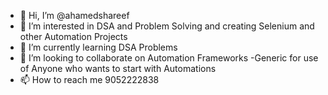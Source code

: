 - 👋 Hi, I’m @ahamedshareef
- 👀 I’m interested in DSA and Problem Solving and creating Selenium and other Automation Projects
- 🌱 I’m currently learning DSA Problems 
- 💞️ I’m looking to collaborate on Automation Frameworks -Generic for use of Anyone who wants to start with Automations
- 📫 How to reach me 9052222838

<!---
ahamedshareef/ahamedshareef is a ✨ special ✨ repository because its `README.md` (this file) appears on your GitHub profile.
You can click the Preview link to take a look at your changes.
--->

